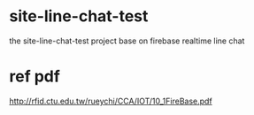 # site-line-chat-test
the site-line-chat-test project base on firebase realtime line chat

# ref pdf
http://rfid.ctu.edu.tw/rueychi/CCA/IOT/10_1FireBase.pdf
